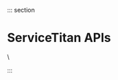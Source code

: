 <div>

::: section
<div>

<div>

</div>

<div>

<div>

# ServiceTitan APIs

\

</div>

</div>

</div>
:::

</div>
